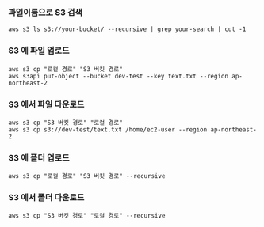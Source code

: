 ### 파일이름으로 S3 검색

```
aws s3 ls s3://your-bucket/ --recursive | grep your-search | cut -1
```

### S3 에 파일 업로드

```
aws s3 cp "로컬 경로" "S3 버킷 경로"
aws s3api put-object --bucket dev-test --key text.txt --region ap-northeast-2
```

### S3 에서 파일 다운로드

```
aws s3 cp "S3 버킷 경로" "로컬 경로"
aws s3 cp s3://dev-test/text.txt /home/ec2-user --region ap-northeast-2
```
### S3 에 폴더 업로드

```
aws s3 cp "로컬 경로" "S3 버킷 경로" --recursive
```

### S3 에서 폴더 다운로드

```
aws s3 cp "S3 버킷 경로" "로컬 경로" --recursive
```
